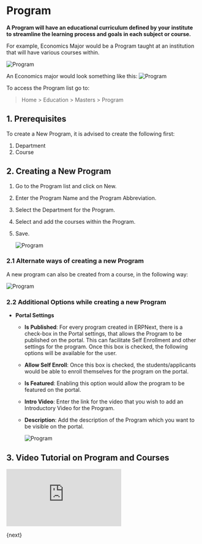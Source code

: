 <!-- add-breadcrumbs -->
# Program

**A Program will have an educational curriculum defined by your institute to streamline the learning process and goals in each subject or course.**

For example, Economics Major would be a Program taught at an institution that will have various courses within.

![Program](/docs/v12/assets/img/education/education-program-workflow.png)

An Economics major would look something like this:
![Program](/docs/v12/assets/img/education/education-program-2.png)

To access the Program list go to:

> Home > Education > Masters > Program

## 1. Prerequisites

To create a New Program, it is advised to create the following first:

1. Department
2. Course

## 2. Creating a New Program

1. Go to the Program list and click on New.
2. Enter the Program Name and the Program Abbreviation.
3. Select the Department for the Program.
4. Select and add the courses within the Program.
5. Save.

    ![Program](/docs/v12/assets/img/education/education-program-1.gif)

### 2.1 Alternate ways of creating a new Program

A new program can also be created from a course, in the following way:

![Program](/docs/v12/assets/img/education/education-program-3.gif)

### 2.2 Additional Options while creating a new Program

* **Portal Settings**

    * **Is Published**: For every program created in ERPNext, there is a check-box in the Portal settings, that allows the Program to be published on the portal. This can facilitate Self Enrollment and other settings for the program. Once this box is checked, the following options will be available for the user.
    * **Allow Self Enroll**: Once this box is checked, the students/applicants would be able to enroll themselves for the program on the portal.
    * **Is Featured**: Enabling this option would allow the program to be featured on the portal.
    * **Intro Video**: Enter the link for the video that you wish to add an Introductory Video for the Program.
    * **Description**: Add the description of the Program which you want to be visible on the portal.

        ![Program](/docs/v12/assets/img/education/education-program-4.png)

## 3. Video Tutorial on Program and Courses

<div>
    <div class='embed-container'>
        <iframe src='https://www.youtube.com/embed//1ueE4seFTp8?end=70' frameborder='0' allowfullscreen>
        </iframe>
    </div>
</div>

{next}